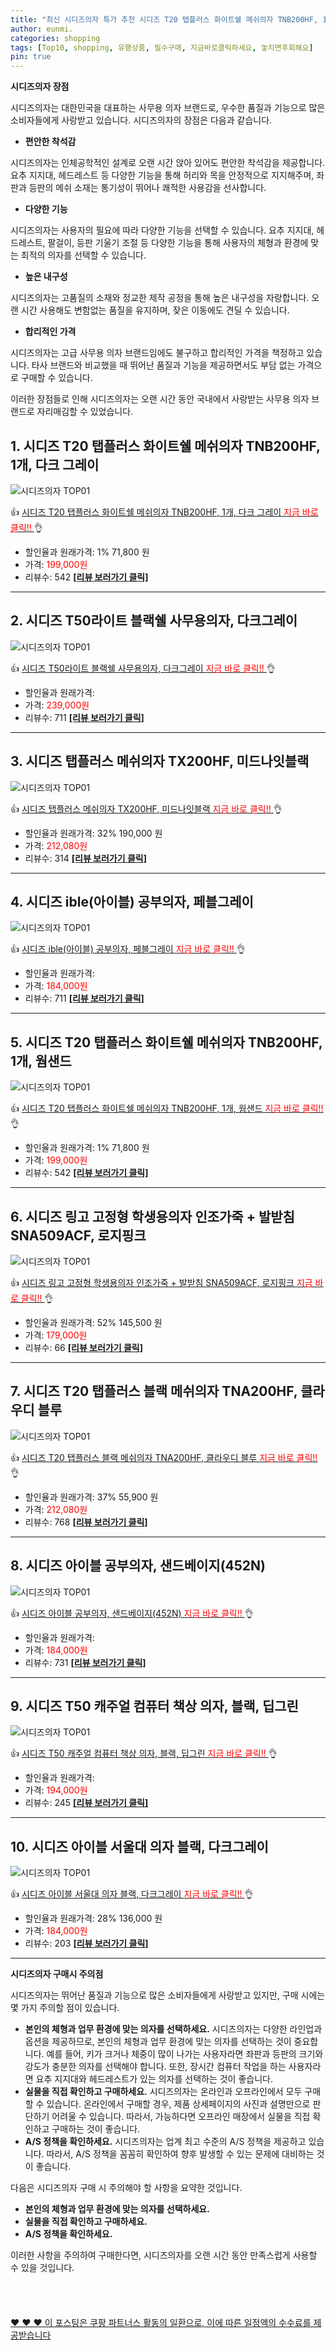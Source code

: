 ```yaml
---
title: "최신 시디즈의자 특가 추천 시디즈 T20 탭플러스 화이트쉘 메쉬의자 TNB200HF, 1개, 다크 그레이 비교 장점"
author: eunmi.
categories: shopping
tags: [Top10, shopping, 유행상품, 필수구매, 지금바로클릭하세요, 놓치면후회해요]
pin: true
---
```

**시디즈의자 장점**

시디즈의자는 대한민국을 대표하는 사무용 의자 브랜드로, 우수한 품질과 기능으로 많은 소비자들에게 사랑받고 있습니다. 시디즈의자의 장점은 다음과 같습니다.

* **편안한 착석감**

시디즈의자는 인체공학적인 설계로 오랜 시간 앉아 있어도 편안한 착석감을 제공합니다. 요추 지지대, 헤드레스트 등 다양한 기능을 통해 허리와 목을 안정적으로 지지해주며, 좌판과 등판의 메쉬 소재는 통기성이 뛰어나 쾌적한 사용감을 선사합니다.

* **다양한 기능**

시디즈의자는 사용자의 필요에 따라 다양한 기능을 선택할 수 있습니다. 요추 지지대, 헤드레스트, 팔걸이, 등판 기울기 조절 등 다양한 기능을 통해 사용자의 체형과 환경에 맞는 최적의 의자를 선택할 수 있습니다.

* **높은 내구성**

시디즈의자는 고품질의 소재와 정교한 제작 공정을 통해 높은 내구성을 자랑합니다. 오랜 시간 사용해도 변함없는 품질을 유지하며, 잦은 이동에도 견딜 수 있습니다.

* **합리적인 가격**

시디즈의자는 고급 사무용 의자 브랜드임에도 불구하고 합리적인 가격을 책정하고 있습니다. 타사 브랜드와 비교했을 때 뛰어난 품질과 기능을 제공하면서도 부담 없는 가격으로 구매할 수 있습니다.

이러한 장점들로 인해 시디즈의자는 오랜 시간 동안 국내에서 사랑받는 사무용 의자 브랜드로 자리매김할 수 있었습니다.

   

## 1. 시디즈 T20 탭플러스 화이트쉘 메쉬의자 TNB200HF, 1개, 다크 그레이

![시디즈의자 TOP01](https://thumbnail8.coupangcdn.com/thumbnails/remote/230x230ex/image/retail/images/2020/06/23/12/4/c8e7c821-4fdb-4de4-8cc2-a46bfe96a6dc.jpg)


👍 [시디즈 T20 탭플러스 화이트쉘 메쉬의자 TNB200HF, 1개, 다크 그레이 <font color=red> 지금 바로 클릭!! </font> ](https://link.coupang.com/re/AFFSDP?lptag=AF3617701&subid=GithubCoopas&pageKey=6962918248&traceid=V0-153&itemId=16957645420&vendorItemId=70952100909) 👌 


- 할인율과 원래가격: 1%  71,800   원
- 가격: <span style='color:red'>199,000원</span>
- 리뷰수: 542  [**[리뷰 보러가기 클릭]**](https://link.coupang.com/re/AFFSDP?lptag=AF3617701&subid=GithubCoopas&pageKey=6962918248&traceid=V0-153&itemId=16957645420&vendorItemId=70952100909)

---


   

## 2. 시디즈 T50라이트 블랙쉘 사무용의자, 다크그레이

![시디즈의자 TOP01](https://thumbnail10.coupangcdn.com/thumbnails/remote/230x230ex/image/retail/images/2786016208694705-fdf44660-640e-482f-9a27-04d3497ca36e.jpg)


👍 [시디즈 T50라이트 블랙쉘 사무용의자, 다크그레이 <font color=red> 지금 바로 클릭!! </font> ](https://link.coupang.com/re/AFFSDP?lptag=AF3617701&subid=GithubCoopas&pageKey=4590131010&traceid=V0-153&itemId=5642296029&vendorItemId=72941312666) 👌 


- 할인율과 원래가격: 
- 가격: <span style='color:red'>239,000원</span>
- 리뷰수: 711  [**[리뷰 보러가기 클릭]**](https://link.coupang.com/re/AFFSDP?lptag=AF3617701&subid=GithubCoopas&pageKey=4590131010&traceid=V0-153&itemId=5642296029&vendorItemId=72941312666)

---


   

## 3. 시디즈 탭플러스 메쉬의자 TX200HF, 미드나잇블랙

![시디즈의자 TOP01](https://thumbnail6.coupangcdn.com/thumbnails/remote/230x230ex/image/retail/images/2020/06/23/12/4/c90c8aca-5d21-4c01-80b5-fad2c34f1142.jpg)


👍 [시디즈 탭플러스 메쉬의자 TX200HF, 미드나잇블랙 <font color=red> 지금 바로 클릭!! </font> ](https://link.coupang.com/re/AFFSDP?lptag=AF3617701&subid=GithubCoopas&pageKey=1740765584&traceid=V0-153&itemId=2963650678&vendorItemId=70952100833) 👌 


- 할인율과 원래가격: 32%  190,000   원
- 가격: <span style='color:red'>212,080원</span>
- 리뷰수: 314  [**[리뷰 보러가기 클릭]**](https://link.coupang.com/re/AFFSDP?lptag=AF3617701&subid=GithubCoopas&pageKey=1740765584&traceid=V0-153&itemId=2963650678&vendorItemId=70952100833)

---


   

## 4. 시디즈 ible(아이블) 공부의자, 페블그레이

![시디즈의자 TOP01](https://thumbnail7.coupangcdn.com/thumbnails/remote/230x230ex/image/vendor_inventory/056d/b093a11df15fcbe1879ce8ef3db30246aaaced18fae5e9f00166a446100c.jpg)


👍 [시디즈 ible(아이블) 공부의자, 페블그레이 <font color=red> 지금 바로 클릭!! </font> ](https://link.coupang.com/re/AFFSDP?lptag=AF3617701&subid=GithubCoopas&pageKey=7355065282&traceid=V0-153&itemId=8247940394&vendorItemId=86062824200) 👌 


- 할인율과 원래가격: 
- 가격: <span style='color:red'>184,000원</span>
- 리뷰수: 711  [**[리뷰 보러가기 클릭]**](https://link.coupang.com/re/AFFSDP?lptag=AF3617701&subid=GithubCoopas&pageKey=7355065282&traceid=V0-153&itemId=8247940394&vendorItemId=86062824200)

---


   

## 5. 시디즈 T20 탭플러스 화이트쉘 메쉬의자 TNB200HF, 1개, 웜샌드

![시디즈의자 TOP01](https://thumbnail10.coupangcdn.com/thumbnails/remote/230x230ex/image/retail/images/2020/06/23/12/4/ff333fba-ec13-49c0-9bc9-823871e84a45.jpg)


👍 [시디즈 T20 탭플러스 화이트쉘 메쉬의자 TNB200HF, 1개, 웜샌드 <font color=red> 지금 바로 클릭!! </font> ](https://link.coupang.com/re/AFFSDP?lptag=AF3617701&subid=GithubCoopas&pageKey=6962918248&traceid=V0-153&itemId=16957628487&vendorItemId=70952100880) 👌 


- 할인율과 원래가격: 1%  71,800   원
- 가격: <span style='color:red'>199,000원</span>
- 리뷰수: 542  [**[리뷰 보러가기 클릭]**](https://link.coupang.com/re/AFFSDP?lptag=AF3617701&subid=GithubCoopas&pageKey=6962918248&traceid=V0-153&itemId=16957628487&vendorItemId=70952100880)

---


   

## 6. 시디즈 링고 고정형 학생용의자 인조가죽 + 발받침 SNA509ACF, 로지핑크

![시디즈의자 TOP01](https://thumbnail7.coupangcdn.com/thumbnails/remote/230x230ex/image/retail/images/2019/12/09/18/9/69bc5845-6f6b-4856-9448-9091371741f0.jpg)


👍 [시디즈 링고 고정형 학생용의자 인조가죽 + 발받침 SNA509ACF, 로지핑크 <font color=red> 지금 바로 클릭!! </font> ](https://link.coupang.com/re/AFFSDP?lptag=AF3617701&subid=GithubCoopas&pageKey=1079915917&traceid=V0-153&itemId=2031831562&vendorItemId=70031292208) 👌 


- 할인율과 원래가격: 52%  145,500   원
- 가격: <span style='color:red'>179,000원</span>
- 리뷰수: 66  [**[리뷰 보러가기 클릭]**](https://link.coupang.com/re/AFFSDP?lptag=AF3617701&subid=GithubCoopas&pageKey=1079915917&traceid=V0-153&itemId=2031831562&vendorItemId=70031292208)

---


   

## 7. 시디즈 T20 탭플러스 블랙 메쉬의자 TNA200HF, 클라우디 블루

![시디즈의자 TOP01](https://thumbnail9.coupangcdn.com/thumbnails/remote/230x230ex/image/retail/images/2020/06/23/12/2/82f1578c-abb3-4cd5-bbcc-0f443261d033.jpg)


👍 [시디즈 T20 탭플러스 블랙 메쉬의자 TNA200HF, 클라우디 블루 <font color=red> 지금 바로 클릭!! </font> ](https://link.coupang.com/re/AFFSDP?lptag=AF3617701&subid=GithubCoopas&pageKey=1740765584&traceid=V0-153&itemId=2963650679&vendorItemId=70952100851) 👌 


- 할인율과 원래가격: 37%  55,900   원
- 가격: <span style='color:red'>212,080원</span>
- 리뷰수: 768  [**[리뷰 보러가기 클릭]**](https://link.coupang.com/re/AFFSDP?lptag=AF3617701&subid=GithubCoopas&pageKey=1740765584&traceid=V0-153&itemId=2963650679&vendorItemId=70952100851)

---


   

## 8. 시디즈 아이블 공부의자, 샌드베이지(452N)

![시디즈의자 TOP01](https://thumbnail7.coupangcdn.com/thumbnails/remote/230x230ex/image/vendor_inventory/056d/b093a11df15fcbe1879ce8ef3db30246aaaced18fae5e9f00166a446100c.jpg)


👍 [시디즈 아이블 공부의자, 샌드베이지(452N) <font color=red> 지금 바로 클릭!! </font> ](https://link.coupang.com/re/AFFSDP?lptag=AF3617701&subid=GithubCoopas&pageKey=7355065282&traceid=V0-153&itemId=18936215179&vendorItemId=86062824187) 👌 


- 할인율과 원래가격: 
- 가격: <span style='color:red'>184,000원</span>
- 리뷰수: 731  [**[리뷰 보러가기 클릭]**](https://link.coupang.com/re/AFFSDP?lptag=AF3617701&subid=GithubCoopas&pageKey=7355065282&traceid=V0-153&itemId=18936215179&vendorItemId=86062824187)

---


   

## 9. 시디즈 T50 캐주얼 컴퓨터 책상 의자, 블랙, 딥그린

![시디즈의자 TOP01](https://thumbnail8.coupangcdn.com/thumbnails/remote/230x230ex/image/vendor_inventory/4bb7/94bbfd26e2757db251f9b785cb72d6d0f9d5eeb4254191d7b996e387ef8a.jpg)


👍 [시디즈 T50 캐주얼 컴퓨터 책상 의자, 블랙, 딥그린 <font color=red> 지금 바로 클릭!! </font> ](https://link.coupang.com/re/AFFSDP?lptag=AF3617701&subid=GithubCoopas&pageKey=7605513795&traceid=V0-153&itemId=20129689986&vendorItemId=87223782774) 👌 


- 할인율과 원래가격: 
- 가격: <span style='color:red'>194,000원</span>
- 리뷰수: 245  [**[리뷰 보러가기 클릭]**](https://link.coupang.com/re/AFFSDP?lptag=AF3617701&subid=GithubCoopas&pageKey=7605513795&traceid=V0-153&itemId=20129689986&vendorItemId=87223782774)

---


   

## 10. 시디즈 아이블 서울대 의자 블랙, 다크그레이

![시디즈의자 TOP01](https://thumbnail6.coupangcdn.com/thumbnails/remote/230x230ex/image/vendor_inventory/8211/d84b24e2bb769abbdfacbe152732d66abb1bd910dbae5ea09f9af70cecb3.jpg)


👍 [시디즈 아이블 서울대 의자 블랙, 다크그레이 <font color=red> 지금 바로 클릭!! </font> ](https://link.coupang.com/re/AFFSDP?lptag=AF3617701&subid=GithubCoopas&pageKey=7355065282&traceid=V0-153&itemId=19715894603&vendorItemId=86062824017) 👌 


- 할인율과 원래가격: 28%  136,000   원
- 가격: <span style='color:red'>184,000원</span>
- 리뷰수: 203  [**[리뷰 보러가기 클릭]**](https://link.coupang.com/re/AFFSDP?lptag=AF3617701&subid=GithubCoopas&pageKey=7355065282&traceid=V0-153&itemId=19715894603&vendorItemId=86062824017)

---
**시디즈의자 구매시 주의점**

시디즈의자는 뛰어난 품질과 기능으로 많은 소비자들에게 사랑받고 있지만, 구매 시에는 몇 가지 주의할 점이 있습니다.

* **본인의 체형과 업무 환경에 맞는 의자를 선택하세요.** 시디즈의자는 다양한 라인업과 옵션을 제공하므로, 본인의 체형과 업무 환경에 맞는 의자를 선택하는 것이 중요합니다. 예를 들어, 키가 크거나 체중이 많이 나가는 사용자라면 좌판과 등판의 크기와 강도가 충분한 의자를 선택해야 합니다. 또한, 장시간 컴퓨터 작업을 하는 사용자라면 요추 지지대와 헤드레스트가 있는 의자를 선택하는 것이 좋습니다.
* **실물을 직접 확인하고 구매하세요.** 시디즈의자는 온라인과 오프라인에서 모두 구매할 수 있습니다. 온라인에서 구매할 경우, 제품 상세페이지의 사진과 설명만으로 판단하기 어려울 수 있습니다. 따라서, 가능하다면 오프라인 매장에서 실물을 직접 확인하고 구매하는 것이 좋습니다.
* **A/S 정책을 확인하세요.** 시디즈의자는 업계 최고 수준의 A/S 정책을 제공하고 있습니다. 따라서, A/S 정책을 꼼꼼히 확인하여 향후 발생할 수 있는 문제에 대비하는 것이 좋습니다.

다음은 시디즈의자 구매 시 주의해야 할 사항을 요약한 것입니다.

* **본인의 체형과 업무 환경에 맞는 의자를 선택하세요.**
* **실물을 직접 확인하고 구매하세요.**
* **A/S 정책을 확인하세요.**

이러한 사항을 주의하여 구매한다면, 시디즈의자를 오랜 시간 동안 만족스럽게 사용할 수 있을 것입니다.<br><br><br><br><br> [ ❤ ❤ ❤ 이 포스팅은 쿠팡 파트너스 활동의 일환으로, 이에 따른 일정액의 수수료를 제공받습니다](https://link.coupang.com/a/bcEFyh)